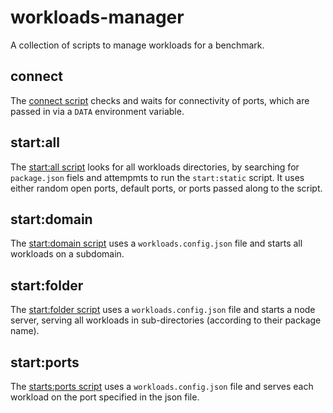 # workloads-manager

A collection of scripts to manage workloads for a benchmark.

## connect

The [connect script](./scripts/connect.js) checks and waits for connectivity of ports, which are passed in via a `DATA` environment variable.

## start:all

The [start:all script](./scripts/start.all.js) looks for all workloads directories, by searching for `package.json` fiels and attempmts to run the `start:static` script.
It uses either random open ports, default ports, or ports passed along to the script.

## start:domain

The [start:domain script](./scripts/start.domain.js) uses a `workloads.config.json` file and starts all workloads on a subdomain.

## start:folder

The [start:folder script](./scripts/start.folder.js) uses a `workloads.config.json` file and starts a node server, serving all workloads in sub-directories (according to their package name).

## start:ports

The [starts:ports script](./scripts/start.ports.js) uses a `workloads.config.json` file and serves each workload on the port specified in the json file.
